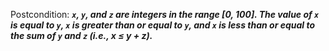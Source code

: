 Postcondition: ***`x`, `y`, and `z` are integers in the range [0, 100]. The value of `x` is equal to `y`, `x` is greater than or equal to `y`, and `x` is less than or equal to the sum of `y` and `z` (i.e., x ≤ y + z).***